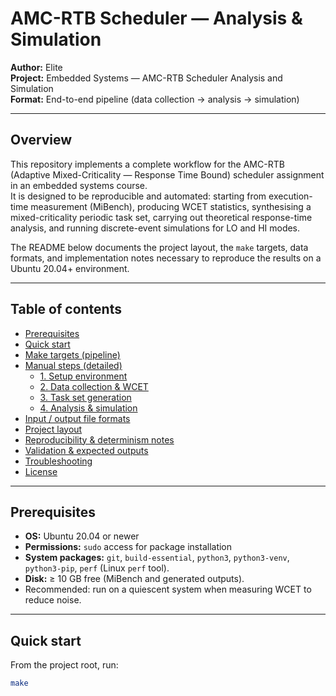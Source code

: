 # AMC-RTB Scheduler — Analysis & Simulation
**Author:** Elite  
**Project:** Embedded Systems — AMC-RTB Scheduler Analysis and Simulation  
**Format:** End-to-end pipeline (data collection → analysis → simulation)

---

## Overview

This repository implements a complete workflow for the AMC-RTB (Adaptive Mixed-Criticality — Response Time Bound) scheduler assignment in an embedded systems course.  
It is designed to be reproducible and automated: starting from execution-time measurement (MiBench), producing WCET statistics, synthesising a mixed-criticality periodic task set, carrying out theoretical response-time analysis, and running discrete-event simulations for LO and HI modes.

The README below documents the project layout, the `make` targets, data formats, and implementation notes necessary to reproduce the results on a Ubuntu 20.04+ environment.

---

## Table of contents

- [Prerequisites](#prerequisites)  
- [Quick start](#quick-start)  
- [Make targets (pipeline)](#make-targets-pipeline)  
- [Manual steps (detailed)](#manual-steps-detailed)  
  - [1. Setup environment](#1-setup-environment)  
  - [2. Data collection & WCET](#2-data-collection--wcet)  
  - [3. Task set generation](#3-task-set-generation)  
  - [4. Analysis & simulation](#4-analysis--simulation)  
- [Input / output file formats](#input--output-file-formats)  
- [Project layout](#project-layout)  
- [Reproducibility & determinism notes](#reproducibility--determinism-notes)  
- [Validation & expected outputs](#validation--expected-outputs)  
- [Troubleshooting](#troubleshooting)  
- [License](#license)

---

## Prerequisites

- **OS:** Ubuntu 20.04 or newer  
- **Permissions:** `sudo` access for package installation  
- **System packages:** `git`, `build-essential`, `python3`, `python3-venv`, `python3-pip`, `perf` (Linux `perf` tool).  
- **Disk:** ≥ 10 GB free (MiBench and generated outputs).  
- Recommended: run on a quiescent system when measuring WCET to reduce noise.

---

## Quick start

From the project root, run:

```bash
make
